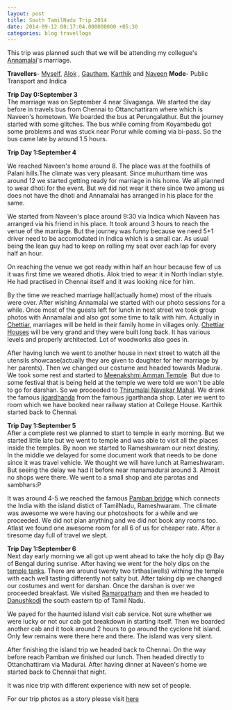 ```yaml
---
layout: post
title: South TamilNadu Trip 2014
date: 2014-09-12 08:17:04.000000000 +05:30
categories: blog travellogs
---
```


This trip was planned such that we will be attending my collegue's [Annamalai](https://www.facebook.com/annamalai.ravi1)'s marriage.

**Travellers**- [Myself](www.balaaagi.me), [Alok](https://www.facebook.com/alok.rout) , [Gautham](https://www.facebook.com/Gautham.Theertharaj), [Karthik](https://www.facebook.com/karthik.chandrasekaran.9) and [Naveen](https://www.facebook.com/naveen.selvaraj.94)
**Mode**- Public Transport and Indica

**Trip Day 0:September 3**<br>
The marriage was on September 4 near Sivaganga. We started the day before in travels bus from Chennai to Ottanchattiram where which is Naveen's hometown. We boarded the bus at Perungalathur. But the journey started with some glitches. The bus while coming from Koyambedu got some problems and was stuck near Porur while coming via bi-pass. So the bus came late by around 1.5 hours.

**Trip Day 1:September 4**<br>

We reached Naveen's home around 8. The place was at the foothills of Palani hills.The climate was very pleasant. Since muhurtham time was around 12 we started getting ready for marriage in his home. We all planned to wear dhoti for the event. But we did not wear it there since two among us does not have the dhoti and Annamalai has arranged in his place for the same. 

We started from Naveen's place around 9:30 via Indica which Naveen has arranged via his friend in his place. It took around 3 hours to reach the venue of the marriage. But the journey was funny because we need 5+1 driver need to be accomodated in Indica which is a small car. As usual being the lean guy had to keep on rolling my seat over each lap for every half an hour. 

On reaching the venue we got ready within half an hour because few of us it was first time we weared dhotis. Alok tried to wear it in North Indian style. He had practised in Chennai itself and it was looking nice for him.

By the time we reached marriage hall(actually home) most of the rituals were over. After wishing  Annamalai we started with our photo sessions for a while. Once most of the guests left for lunch in next street we took group photos with Annamalai and also got some time to talk with him. Actually in [Chettiar](http://en.wikipedia.org/wiki/Chettiar), marriages  will be held in their family home in villages only. [Chettiar Houses](http://www.tripadvisor.in/Hotel_Review-g1026932-d497854-Reviews-The_Bangala-Karaikudi_Tamil_Nadu.html#photos) will be very grand and they were built long back. It has various levels and properly architected. Lot of woodworks also goes in.

After having lunch we went to another house in next street to watch all the utensils showcase(actually they are given to daughter for her marriage by her parents). Then we changed our costume and headed towards Madurai. We took some rest and started to [Meenakshmi Amman Temple](http://en.wikipedia.org/wiki/Meenakshi_Amman_Temple). But due to some festival that is being held at the temple we were told we won't be able to go for darshan. So we proceeded to [Thirumalai Nayakar Mahal](http://en.wikipedia.org/wiki/Thirumalai_Nayakkar_Mahal). We drank the famous [jigardhanda](http://en.wikipedia.org/wiki/Jil_jil_jigarthanda) from the famous jigarthanda shop. Later we went to room which we have booked near railway station at College House. Karthik started back to Chennai. 

**Trip Day 1:September 5**<br>
After a complete rest we planned to start to temple in early morning. But we started little late but we went to temple and was able to visit all the places inside the temples. By noon we started to Rameshwaram our next destiny. In the middle we delayed for some document work that needs to be done since it was travel vehicle. We thought we will have lunch at Rameshwaram. But seeing the delay we had it before near manamadurai around 3. Almost no shops were there. We went to a small shop and ate parotas and sambhars:P

It was around 4-5 we reached the famous [Pamban bridge](http://en.wikipedia.org/wiki/Pamban_Bridge) which connects the India with the island distict of TamilNadu, Rameshwaram. The climate was awesome we were having our photoshoots for a while and we proceeded. We did not plan anything and we did not book any rooms too. Atlast we found one awesome room for all 6 of us for cheaper rate. After a tiresome day full of travel we slept. 

**Trip Day 1:September 6**<br>
Next day early morning we all got up went ahead to take the holy dip @ Bay of Bengal during sunrise. After having we went for the holy dips on the [temple tanks](http://en.wikipedia.org/wiki/Ramanathaswamy_Temple). There are around twenty two tirthas(wells) withing the temple with each well tasting differently not salty but. After taking dip we changed our costumes and went for darshan. 
Once the darshan is over we proceeded breakfast. We visited [Ramarpatham](http://en.wikipedia.org/wiki/Point_Calimere) and then we headed to [Danushkodi](http://en.wikipedia.org/wiki/Dhanushkodi) the south eastern tip of Tamil Nadu. 

We payed for the haunted island visit cab service. Not sure whether we were lucky or not our cab got breakdown in starting itself. Then we boarded another cab and it took around 2 hours to go around the cyclone hit island. Only few remains were there here and there. The island was very silent.

After finishing the island trip we headed back to Chennai. On the way before reach Pamban we finished our lunch. Then headed directly to Ottanchattiram via Madurai. After having dinner at Naveen's home we started back to Chennai that night.

It was nice trip with different experience with new set of people.

For our trip photos as a story please visit [here](https://plus.google.com/117781641734381792875/stories/0123b1cf-2705-3012-aa1a-07faa3b129a61486c567ce5)


